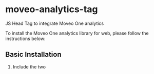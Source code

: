 # moveo-analytics-tag
JS Head Tag to integrate Moveo One analytics

To install the Moveo One analytics library for web, please follow the instructions below:

## Basic Installation

1. Include the two <script> lines at the very end of every page you want to track—just before each </body> tag. For example, on every HTML file:

```html
<!-- At the very end of the <body>, just before </body> -->
<script src="https://moveoonestorage.blob.core.windows.net/000-scripts/moveo-one-script.min.js"></script>
<script>
  // Initialize MoveoOne with their token
  const moveo = MoveoOne.init('YOUR_TOKEN_HERE');
</script>
```

### App Version Tracking

You can track your application version by setting it during initialization:

```html
<script>
  // Initialize with app version
  const moveo = MoveoOne.init('YOUR_TOKEN_HERE', {
    appVersion: '1.0.0'
  });
</script>
```

### Complete Configuration Options

```html
<script>
  const moveo = MoveoOne.init('YOUR_TOKEN_HERE', {
    appVersion: '1.0.0',        // Your app version
    locale: 'en-US',            // User locale
    test: 'false'               // Test mode flag
  });
</script>
```

## Prediction API

The MoveoOne library includes a prediction method that allows you to get real-time predictions from your trained models.

### Basic Usage

```javascript
// Initialize MoveoOne first
MoveoOne.init('YOUR_TOKEN_HERE');

// Get prediction from a model
MoveoOne.predict('your-model-id')
  .then(result => {
    if (result.success) {
      console.log('Prediction probability:', result.prediction_probability);
      console.log('Binary result:', result.prediction_binary);
    } else {
      console.log('Error:', result.message);
    }
  })
  .catch(error => {
    console.error('Unexpected error:', error);
  });
```

## Response Examples

### Success Response

```javascript
{
  success: true,
  status: 'success',
  prediction_probability: 0.85,
  prediction_binary: true
}
```

### Error Responses

#### Not Initialized
```javascript
{
  success: false,
  status: 'not_initialized',
  message: 'MoveoOne must be initialized before using predict method. Call MoveoOne.init() first.'
}
```

#### Invalid Model ID
```javascript
{
  success: false,
  status: 'invalid_model_id',
  message: 'Model ID is required and must be a non-empty string'
}
```

#### Model Loading/Validating (Pending State)
```javascript
{
  success: false,
  status: 'pending',
  message: 'Model is loading, please try again'
}
```

#### Model Not Found
```javascript
{
  success: false,
  status: 'not_found',
  message: 'Model not found or not accessible'
}
```

#### Conflict Error
```javascript
{
  success: false,
  status: 'conflict',
  message: 'Conditional event not found'
}
```

#### Server Error
```javascript
{
  success: false,
  status: 'server_error',
  message: 'Server error processing prediction request'
}
```

#### Network Error
```javascript
{
  success: false,
  status: 'network_error',
  message: 'Network error - please check your connection'
}
```

#### Timeout
```javascript
{
  success: false,
  status: 'timeout',
  message: 'Request timed out after 100 milliseconds'
}
```

## Notes

- The `predict` method is **non-blocking** and won't affect your website's performance
- All requests have a 100-millisecond timeout to prevent hanging
- The method automatically uses the current session ID and sends all buffered events to the prediction service
- **202 responses are normal pending states** - models may need time to load or validate
- The method returns a Promise, so you can use async/await or .then()/.catch()
- Check `success: true` for complete predictions (only when `status: 'success'`)

